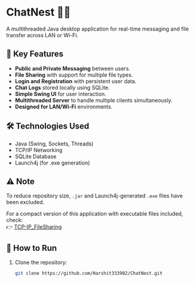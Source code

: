 # ChatNest 💬📁  
A multithreaded Java desktop application for real-time messaging and file transfer across LAN or Wi-Fi.

## 🔹 Key Features
- **Public and Private Messaging** between users.
- **File Sharing** with support for multiple file types.
- **Login and Registration** with persistent user data.
- **Chat Logs** stored locally using SQLite.
- **Simple Swing UI** for user interaction.
- **Multithreaded Server** to handle multiple clients simultaneously.
- **Designed for LAN/Wi-Fi** environments.

## 🛠 Technologies Used
- Java (Swing, Sockets, Threads)
- TCP/IP Networking
- SQLite Database
- Launch4j (for .exe generation)

## ⚠️ Note
To reduce repository size, `.jar` and Launch4j-generated `.exe` files have been excluded.

For a compact version of this application with executable files included, check:  
👉 [TCP-IP_FileSharing](https://github.com/Harshit333902/TCP-IP_FileSharing)

## 🧪 How to Run
1. Clone the repository:
   ```bash
   git clone https://github.com/Harshit333902/ChatNest.git
